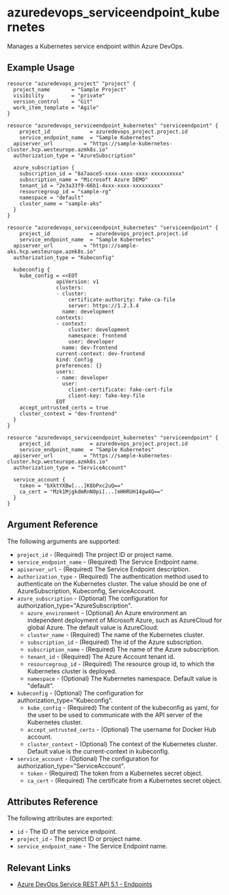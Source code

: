 # azuredevops_serviceendpoint_kubernetes
Manages a Kubernetes service endpoint within Azure DevOps.

## Example Usage

```hcl
resource "azuredevops_project" "project" {
  project_name       = "Sample Project"
  visibility         = "private"
  version_control    = "Git"
  work_item_template = "Agile"
}

resource "azuredevops_serviceendpoint_kubernetes" "serviceendpoint" {
	project_id             = azuredevops_project.project.id
	service_endpoint_name  = "Sample Kubernetes"
  apiserver_url          = "https://sample-kubernetes-cluster.hcp.westeurope.azmk8s.io"
  authorization_type = "AzureSubscription"
  
  azure_subscription {
    subscription_id = "8a7aace5-xxxx-xxxx-xxxx-xxxxxxxxxx"
    subscription_name = "Microsoft Azure DEMO"
    tenant_id = "2e3a33f9-66b1-4xxx-xxxx-xxxxxxxxx"
    resourcegroup_id = "sample-rg"
    namespace = "default"
    cluster_name = "sample-aks"
  }
}

resource "azuredevops_serviceendpoint_kubernetes" "serviceendpoint" {
	project_id             = azuredevops_project.project.id
	service_endpoint_name  = "Sample Kubernetes"
  apiserver_url          = "https://sample-aks.hcp.westeurope.azmk8s.io"
  authorization_type = "Kubeconfig"
  
  kubeconfig {
    kube_config = <<EOT
                apiVersion: v1
                clusters:
                - cluster:
                    certificate-authority: fake-ca-file
                    server: https://1.2.3.4
                  name: development
                contexts:
                - context:
                    cluster: development
                    namespace: frontend
                    user: developer
                  name: dev-frontend
                current-context: dev-frontend
                kind: Config
                preferences: {}
                users:
                - name: developer
                  user:
                    client-certificate: fake-cert-file
                    client-key: fake-key-file
                EOT
    accept_untrusted_certs = true
    cluster_context = "dev-frontend"
  } 
}

resource "azuredevops_serviceendpoint_kubernetes" "serviceendpoint" {
	project_id             = azuredevops_project.project.id
	service_endpoint_name  = "Sample Kubernetes"
  apiserver_url          = "https://sample-kubernetes-cluster.hcp.westeurope.azmk8s.io"
  authorization_type = "ServiceAccount"
  
  service_account {
    token = "bXktYXBw[...]K8bPxc2uQ=="
    ca_cert = "Mzk1MjgkdmRnN0pi[...]mHHRUH14gw4Q=="
  }
}
```

## Argument Reference

The following arguments are supported:

* `project_id` - (Required) The project ID or project name.
* `service_endpoint_name` - (Required) The Service Endpoint name.
* `apiserver_url` - (Required) The Service Endpoint description.
* `authorization_type` - (Required) The authentication method used to authenticate on the Kubernetes cluster. The value should be one of AzureSubscription, Kubeconfig, ServiceAccount.
* `azure_subscription` - (Optional) The configuration for authorization_type="AzureSubscription".
  * `azure_environment` - (Optional) An Azure environment an independent deployment of Microsoft Azure, such as AzureCloud for global Azure. The default value is AzureCloud.
  * `cluster_name` - (Required) The name of the Kubernetes cluster.
  * `subscription_id` - (Required) The id of the Azure subscription.
  * `subscription_name` - (Required) The name of the Azure subscription.
  * `tenant_id` - (Required) The Azure Account tenant id.
  * `resourcegroup_id` - (Required) The resource group id, to which the Kubernetes cluster is deployed.
  * `namespace` - (Optional) The Kubernetes namespace. Default value is "default".
* `kubeconfig` - (Optional) The configuration for authorization_type="Kubeconfig".
  * `kube_config` - (Required) The content of the kubeconfig as yaml, for the user to be used to communicate with the API server of the Kubernetes cluster.
  * `accept_untrusted_certs` - (Optional) The username for Docker Hub account.
  * `cluster_context` - (Optional) The context of the Kubernetes cluster. Default value is the current-context in kubeconfig.
* `service_account` - (Optional) The configuration for authorization_type="ServiceAccount".
  * `token` - (Required) The token from a Kubernetes secret object.
  * `ca_cert` - (Required) The certificate from a Kubernetes secret object.

## Attributes Reference

The following attributes are exported:

* `id` - The ID of the service endpoint.
* `project_id` - The project ID or project name.
* `service_endpoint_name` - The Service Endpoint name.

## Relevant Links
* [Azure DevOps Service REST API 5.1 - Endpoints](https://docs.microsoft.com/en-us/rest/api/azure/devops/serviceendpoint/endpoints?view=azure-devops-rest-5.1)
